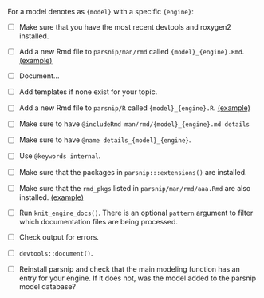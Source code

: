 For a model denotes as `{model}` with a specific `{engine}`:

* [ ] Make sure that you have the most recent devtools and roxygen2 installed. 

* [ ] Add a new Rmd file to `parsnip/man/rmd` called `{model}_{engine}.Rmd`. [(example)](https://github.com/tidymodels/parsnip/blob/c54f07b7e1f7ce164aab8f95bc7b1356b68558c8/man/rmd/decision_tree_rpart.Rmd)

* [ ] Document...

* [ ] Add templates if none exist for your topic.

* [ ] Add a new Rmd file to `parsnip/R` called `{model}_{engine}.R`. [(example)](https://github.com/tidymodels/parsnip/blob/c54f07b7e1f7ce164aab8f95bc7b1356b68558c8/R/decision_tree_rpart.R)

* [ ] Make sure to have `@includeRmd man/rmd/{model}_{engine}.md details`

* [ ] Make sure to have `@name details_{model}_{engine}`.

* [ ] Use `@keywords internal`.

* [ ] Make sure that the packages in `parsnip:::extensions()` are installed.

* [ ] Make sure that the `rmd_pkgs` listed in `parsnip/man/rmd/aaa.Rmd` are also installed. [(example)](https://github.com/tidymodels/parsnip/blob/main/man/rmd/aaa.Rmd#L20:L21)

* [ ] Run `knit_engine_docs()`. There is an optional `pattern` argument to filter which documentation files are being processed. 

* [ ] Check output for errors. 

* [ ] `devtools::document()`.

* [ ] Reinstall parsnip and check that the main modeling function has an entry for your engine. If it does not, was the model added to the parsnip model database? 
